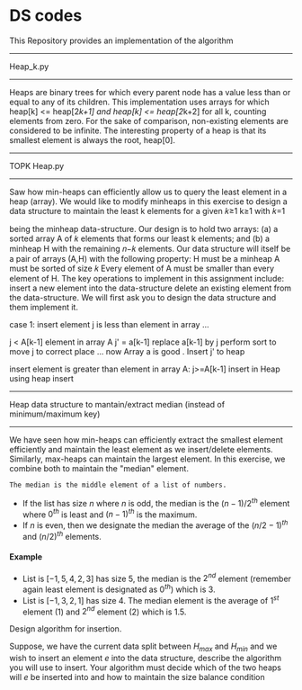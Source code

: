 # DS codes 
 
This Repository  provides an implementation of the algorithm



*************
Heap_k.py
*************
Heaps are binary trees for which every parent node has a value less than or equal to any of its children. This implementation uses arrays for which heap[k] <= heap[2*k+1] and heap[k] <= heap[2*k+2] for all k, counting elements from zero. For the sake of comparison, non-existing elements are considered to be infinite. The interesting property of a heap is that its smallest element is always the root, heap[0].



************
TOPK Heap.py
************
Saw how min-heaps can efficiently allow us to query the least element in a heap (array). We would like to modify minheaps in this exercise to design a data structure to maintain the least k elements for a given  𝑘≥1
k≥1 with 𝑘=1
 
being the minheap data-structure.
Our design is to hold two arrays:
(a) a sorted array A of  𝑘  elements that forms our least k elements; and
(b) a minheap H with the remaining  𝑛−𝑘  elements.
Our data structure will itself be a pair of arrays (A,H) with the following property:
H must be a minheap
A must be sorted of size  𝑘
Every element of A must be smaller than every element of H.
The key operations to implement in this assignment include:
insert a new element into the data-structure
delete an existing element from the data-structure.
We will first ask you to design the data structure and them implement it.

case 1:
 insert element j is less than element in array ...

j < A[k-1] element in array A 
 j' = a[k-1]
replace a[k-1] by j
perform sort to move j to correct place ... now Array a is good .
Insert j' to heap

insert element is greater than element in array A:
j>=A[k-1]
insert in Heap using heap insert


************
Heap data structure to mantain/extract median (instead of minimum/maximum key)
*********


We have seen how min-heaps can efficiently extract the smallest element efficiently and maintain the least element as we insert/delete elements. Similarly, max-heaps can maintain the largest element. In this exercise, we combine both to maintain the "median" element.

    The median is the middle element of a list of numbers. 
- If the list has size $n$ where $n$ is odd, the median is the $(n-1)/2^{th}$ element where $0^{th}$ is least and $(n-1)^{th}$ is the maximum. 
- If $n$ is even, then we designate the median the average of the $(n/2-1)^{th}$ and $(n/2)^{th}$ elements.


#### Example 

- List is $[-1, 5, 4, 2, 3]$ has size $5$, the median is the $2^{nd}$ element (remember again least element is designated as $0^{th}$) which is $3$.
- List is $[-1, 3, 2, 1 ]$ has size $4$. The median element is the average of  $1^{st}$ element (1) and $2^{nd}$ element (2) which is  $1.5$.

 Design algorithm for insertion.

Suppose, we have the current data split between $H_{max}$ and $H_{min}$ and we wish to insert an element $e$ into the data structure, describe the algorithm you will use to insert. Your algorithm must decide which of the two heaps will $e$ be inserted into and how to maintain the size balance condition